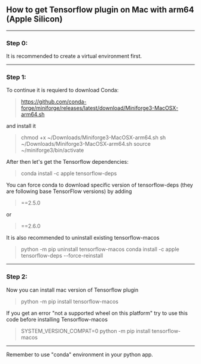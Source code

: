 ## How to get Tensorflow plugin on Mac with arm64 (Apple Silicon)
***
### Step 0:
It is recommended to create a virtual environment first.
***
### Step 1:
To continue it is requierd to download Conda:
>https://github.com/conda-forge/miniforge/releases/latest/download/Miniforge3-MacOSX-arm64.sh

and install it
>chmod +x ~/Downloads/Miniforge3-MacOSX-arm64.sh
sh ~/Downloads/Miniforge3-MacOSX-arm64.sh
source ~/miniforge3/bin/activate

After then let's get the Tensorflow dependencies:
>conda install -c apple tensorflow-deps

You can force conda to download specific version of tensorflow-deps (they are following base TensorFlow versions) by adding
>==2.5.0

or
>==2.6.0

It is also recommended to uninstall existing tensorflow-macos

>python -m pip uninstall tensorflow-macos
conda install -c apple tensorflow-deps --force-reinstall
***
### Step 2:
Now you can install mac version of Tensorflow plugin
>python -m pip install tensorflow-macos

If you get an error "not a supported wheel on this platform" try to use this code before installing Tensorflow-macos

>SYSTEM_VERSION_COMPAT=0 python -m pip install tensorflow-macos
***
Remember to use "conda" environment in your python app.